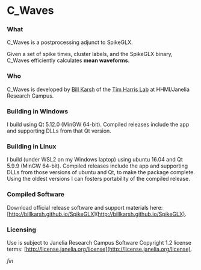 C_Waves
=======

### What

C_Waves is a postprocessing adjunct to SpikeGLX.

Given a set of spike times, cluster labels, and the SpikeGLX binary,
C_Waves efficiently calculates **mean waveforms**.

### Who

C_Waves is developed by [Bill Karsh](https://www.janelia.org/people/bill-karsh)
of the [Tim Harris Lab](https://www.janelia.org/lab/harris-lab-apig) at
HHMI/Janelia Research Campus.

### Building in Windows

I build using Qt 5.12.0 (MinGW 64-bit). Compiled releases include the
app and supporting DLLs from that Qt version.

### Building in Linux

I build (under WSL2 on my Windows laptop) using ubuntu 16.04 and Qt
5.9.9 (MinGW 64-bit). Compiled releases include the app and supporting
DLLs from those versions of ubuntu and Qt, to make the package complete.
Using the oldest versions I can fosters portability of the compiled release.

### Compiled Software

Download official release software and support materials here:
[http://billkarsh.github.io/SpikeGLX](http://billkarsh.github.io/SpikeGLX).

### Licensing

Use is subject to Janelia Research Campus Software Copyright 1.2 license terms:
[http://license.janelia.org/license](http://license.janelia.org/license).


_fin_

